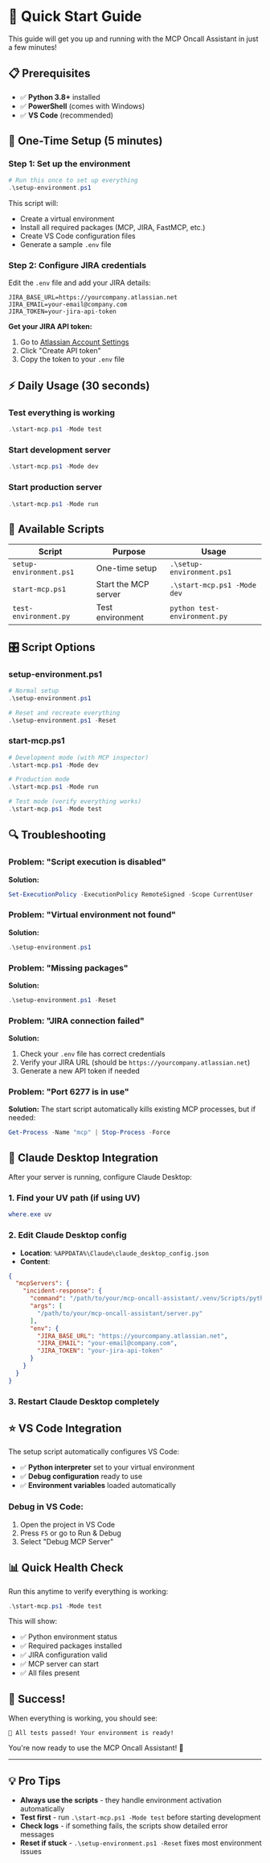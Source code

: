 # 🚀 Quick Start Guide

This guide will get you up and running with the MCP Oncall Assistant in just a few minutes!

## 📋 Prerequisites

- ✅ **Python 3.8+** installed
- ✅ **PowerShell** (comes with Windows)
- ✅ **VS Code** (recommended)

## 🎯 One-Time Setup (5 minutes)

### Step 1: Set up the environment
```powershell
# Run this once to set up everything
.\setup-environment.ps1
```

This script will:
- Create a virtual environment
- Install all required packages (MCP, JIRA, FastMCP, etc.)
- Create VS Code configuration files
- Generate a sample `.env` file

### Step 2: Configure JIRA credentials
Edit the `.env` file and add your JIRA details:

```env
JIRA_BASE_URL=https://yourcompany.atlassian.net
JIRA_EMAIL=your-email@company.com
JIRA_TOKEN=your-jira-api-token
```

**Get your JIRA API token:**
1. Go to [Atlassian Account Settings](https://id.atlassian.com/manage-profile/security/api-tokens)
2. Click "Create API token"
3. Copy the token to your `.env` file

## ⚡ Daily Usage (30 seconds)

### Test everything is working
```powershell
.\start-mcp.ps1 -Mode test
```

### Start development server
```powershell
.\start-mcp.ps1 -Mode dev
```

### Start production server
```powershell
.\start-mcp.ps1 -Mode run
```

## 🔧 Available Scripts

| Script | Purpose | Usage |
|--------|---------|-------|
| `setup-environment.ps1` | One-time setup | `.\setup-environment.ps1` |
| `start-mcp.ps1` | Start the MCP server | `.\start-mcp.ps1 -Mode dev` |
| `test-environment.py` | Test environment | `python test-environment.py` |

## 🎛️ Script Options

### setup-environment.ps1
```powershell
# Normal setup
.\setup-environment.ps1

# Reset and recreate everything
.\setup-environment.ps1 -Reset
```

### start-mcp.ps1
```powershell
# Development mode (with MCP inspector)
.\start-mcp.ps1 -Mode dev

# Production mode
.\start-mcp.ps1 -Mode run

# Test mode (verify everything works)
.\start-mcp.ps1 -Mode test
```

## 🔍 Troubleshooting

### Problem: "Script execution is disabled"
**Solution:**
```powershell
Set-ExecutionPolicy -ExecutionPolicy RemoteSigned -Scope CurrentUser
```

### Problem: "Virtual environment not found"
**Solution:**
```powershell
.\setup-environment.ps1
```

### Problem: "Missing packages"
**Solution:**
```powershell
.\setup-environment.ps1 -Reset
```

### Problem: "JIRA connection failed"
**Solution:**
1. Check your `.env` file has correct credentials
2. Verify your JIRA URL (should be `https://yourcompany.atlassian.net`)
3. Generate a new API token if needed

### Problem: "Port 6277 is in use"
**Solution:**
The start script automatically kills existing MCP processes, but if needed:
```powershell
Get-Process -Name "mcp" | Stop-Process -Force
```

## 🔗 Claude Desktop Integration

After your server is running, configure Claude Desktop:

### 1. Find your UV path (if using UV)
```powershell
where.exe uv
```

### 2. Edit Claude Desktop config
- **Location**: `%APPDATA%\Claude\claude_desktop_config.json`
- **Content**:
```json
{
  "mcpServers": {
    "incident-response": {
      "command": "/path/to/your/mcp-oncall-assistant/.venv/Scripts/python.exe",
      "args": [
        "/path/to/your/mcp-oncall-assistant/server.py"
      ],
      "env": {
        "JIRA_BASE_URL": "https://yourcompany.atlassian.net",
        "JIRA_EMAIL": "your-email@company.com",
        "JIRA_TOKEN": "your-jira-api-token"
      }
    }
  }
}
```

### 3. Restart Claude Desktop completely

## ⭐ VS Code Integration

The setup script automatically configures VS Code:
- ✅ **Python interpreter** set to your virtual environment
- ✅ **Debug configuration** ready to use
- ✅ **Environment variables** loaded automatically

### Debug in VS Code:
1. Open the project in VS Code
2. Press `F5` or go to Run & Debug
3. Select "Debug MCP Server"

## 📊 Quick Health Check

Run this anytime to verify everything is working:
```powershell
.\start-mcp.ps1 -Mode test
```

This will show:
- ✅ Python environment status
- ✅ Required packages installed
- ✅ JIRA configuration valid
- ✅ MCP server can start
- ✅ All files present

## 🎉 Success!

When everything is working, you should see:
```
🎉 All tests passed! Your environment is ready!
```

You're now ready to use the MCP Oncall Assistant! 🚀

---

## 💡 Pro Tips

- **Always use the scripts** - they handle environment activation automatically
- **Test first** - run `.\start-mcp.ps1 -Mode test` before starting development
- **Check logs** - if something fails, the scripts show detailed error messages
- **Reset if stuck** - `.\setup-environment.ps1 -Reset` fixes most environment issues